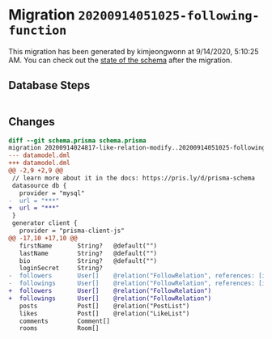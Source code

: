 # Migration `20200914051025-following-function`

This migration has been generated by kimjeongwonn at 9/14/2020, 5:10:25 AM.
You can check out the [state of the schema](./schema.prisma) after the migration.

## Database Steps

```sql

```

## Changes

```diff
diff --git schema.prisma schema.prisma
migration 20200914024817-like-relation-modify..20200914051025-following-function
--- datamodel.dml
+++ datamodel.dml
@@ -2,9 +2,9 @@
 // learn more about it in the docs: https://pris.ly/d/prisma-schema
 datasource db {
   provider = "mysql"
-  url = "***"
+  url = "***"
 }
 generator client {
   provider = "prisma-client-js"
@@ -17,10 +17,10 @@
   firstName       String?   @default("")
   lastName        String?   @default("")
   bio             String?   @default("")
   loginSecret     String?
-  followers       User[]    @relation("FollowRelation", references: [id])
-  followings      User[]    @relation("FollowRelation", references: [id])
+  followers       User[]    @relation("FollowRelation")
+  followings      User[]    @relation("FollowRelation")
   posts           Post[]    @relation("PostList")
   likes           Post[]    @relation("LikeList")
   comments        Comment[]
   rooms           Room[]
```


